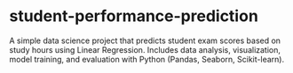 # student-performance-prediction
A simple data science project that predicts student exam scores based on study hours using Linear Regression.  Includes data analysis, visualization, model training, and evaluation with Python (Pandas, Seaborn, Scikit-learn).
